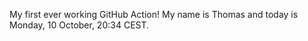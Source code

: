 My first ever working GitHub Action!
My name is Thomas and today is Monday, 10 October, 20:34 CEST. 
